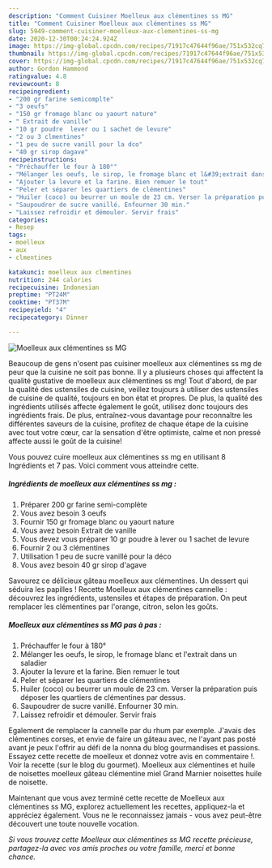 ```yaml
---
description: "Comment Cuisiner Moelleux aux clémentines ss MG"
title: "Comment Cuisiner Moelleux aux clémentines ss MG"
slug: 5949-comment-cuisiner-moelleux-aux-clementines-ss-mg
date: 2020-12-30T00:24:24.924Z
image: https://img-global.cpcdn.com/recipes/71917c47644f96ae/751x532cq70/moelleux-aux-clementines-ss-mg-photo-principale-de-la-recette.jpg
thumbnail: https://img-global.cpcdn.com/recipes/71917c47644f96ae/751x532cq70/moelleux-aux-clementines-ss-mg-photo-principale-de-la-recette.jpg
cover: https://img-global.cpcdn.com/recipes/71917c47644f96ae/751x532cq70/moelleux-aux-clementines-ss-mg-photo-principale-de-la-recette.jpg
author: Gordon Hammond
ratingvalue: 4.8
reviewcount: 8
recipeingredient:
- "200 gr farine semicomplte"
- "3 oeufs"
- "150 gr fromage blanc ou yaourt nature"
- " Extrait de vanille"
- "10 gr poudre  lever ou 1 sachet de levure"
- "2 ou 3 clmentines"
- "1 peu de sucre vanill pour la dco"
- "40 gr sirop dagave"
recipeinstructions:
- "Préchauffer le four à 180°"
- "Mélanger les oeufs, le sirop, le fromage blanc et l&#39;extrait dans un saladier"
- "Ajouter la levure et la farine. Bien remuer le tout"
- "Peler et séparer les quartiers de clémentines"
- "Huiler (coco) ou beurrer un moule de 23 cm. Verser la préparation puis déposer les quartiers de clémentines par dessus."
- "Saupoudrer de sucre vanillé. Enfourner 30 min."
- "Laissez refroidir et démouler. Servir frais"
categories:
- Resep
tags:
- moelleux
- aux
- clmentines

katakunci: moelleux aux clmentines 
nutrition: 244 calories
recipecuisine: Indonesian
preptime: "PT24M"
cooktime: "PT37M"
recipeyield: "4"
recipecategory: Dinner

---
```



![Moelleux aux clémentines ss MG](https://img-global.cpcdn.com/recipes/71917c47644f96ae/751x532cq70/moelleux-aux-clementines-ss-mg-photo-principale-de-la-recette.jpg)

Beaucoup de gens n'osent pas cuisiner moelleux aux clémentines ss mg de peur que la cuisine ne soit pas bonne. Il y a plusieurs choses qui affectent la qualité gustative de moelleux aux clémentines ss mg! Tout d'abord, de par la qualité des ustensiles de cuisine, veillez toujours à utiliser des ustensiles de cuisine de qualité, toujours en bon état et propres. De plus, la qualité des ingrédients utilisés affecte également le goût, utilisez donc toujours des ingrédients frais. De plus, entraînez-vous davantage pour reconnaître les différentes saveurs de la cuisine, profitez de chaque étape de la cuisine avec tout votre cœur, car la sensation d'être optimiste, calme et non pressé affecte aussi le goût de la cuisine!

<!--inarticleads1-->

Vous pouvez cuire moelleux aux clémentines ss mg en utilisant 8 Ingrédients et 7 pas. Voici comment vous atteindre cette.

##### Ingrédients de moelleux aux clémentines ss mg :

1. Préparer 200 gr farine semi-complète
1. Vous avez besoin 3 oeufs
1. Fournir 150 gr fromage blanc ou yaourt nature
1. Vous avez besoin  Extrait de vanille
1. Vous devez vous préparer 10 gr poudre à lever ou 1 sachet de levure
1. Fournir 2 ou 3 clémentines
1. Utilisation 1 peu de sucre vanillé pour la déco
1. Vous avez besoin 40 gr sirop d&#39;agave


Savourez ce délicieux gâteau moelleux aux clémentines. Un dessert qui séduira les papilles ! Recette Moelleux aux clémentines cannelle : découvrez les ingrédients, ustensiles et étapes de préparation. On peut remplacer les clémentines par l&#39;orange, citron, selon les goûts. 

<!--inarticleads2-->

##### Moelleux aux clémentines ss MG pas à pas :

1. Préchauffer le four à 180°
1. Mélanger les oeufs, le sirop, le fromage blanc et l&#39;extrait dans un saladier
1. Ajouter la levure et la farine. Bien remuer le tout
1. Peler et séparer les quartiers de clémentines
1. Huiler (coco) ou beurrer un moule de 23 cm. Verser la préparation puis déposer les quartiers de clémentines par dessus.
1. Saupoudrer de sucre vanillé. Enfourner 30 min.
1. Laissez refroidir et démouler. Servir frais


Egalement de remplacer la cannelle par du rhum par exemple. J&#39;avais des clémentines corses, et envie de faire un gâteau avec, ne l&#39;ayant pas posté avant je peux l&#39;offrir au défi de la nonna du blog gourmandises et passions. Essayez cette recette de moelleux et donnez votre avis en commentaire !. Voir la recette (sur le blog du gourmet). Moelleux aux clémentines et huile de noisettes moelleux gâteau clémentine miel Grand Marnier noisettes huile de noisette. 

<!--inarticleads1-->

<p>
Maintenant que vous avez terminé cette recette de Moelleux aux clémentines ss MG, explorez actuellement les recettes, appliquez-la et appréciez également. Vous ne le reconnaissez jamais - vous avez peut-être découvert une toute nouvelle vocation.
</p>

<p>
<i>Si vous trouvez cette Moelleux aux clémentines ss MG recette précieuse, partagez-la avec vos amis proches ou votre famille, merci et bonne chance.</i>
</p>
